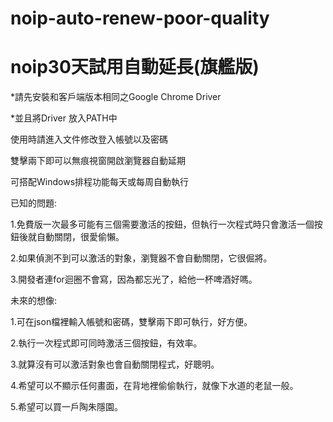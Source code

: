# noip-auto-renew-poor-quality
# noip30天試用自動延長(旗艦版)

*請先安裝和客戶端版本相同之Google Chrome Driver

*並且將Driver 放入PATH中



使用時請進入文件修改登入帳號以及密碼

雙擊兩下即可以無痕視窗開啟瀏覽器自動延期



可搭配Windows排程功能每天或每周自動執行



已知的問題:

1.免費版一次最多可能有三個需要激活的按鈕，但執行一次程式時只會激活一個按鈕後就自動關閉，很愛偷懶。

2.如果偵測不到可以激活的對象，瀏覽器不會自動關閉，它很倔將。

3.開發者連for迴圈不會寫，因為都忘光了，給他一杯啤酒好嗎。



未來的想像:

1.可在json檔裡輸入帳號和密碼，雙擊兩下即可執行，好方便。

2.執行一次程式即可同時激活三個按鈕，有效率。

3.就算沒有可以激活對象也會自動關閉程式，好聰明。

4.希望可以不顯示任何畫面，在背地裡偷偷執行，就像下水道的老鼠一般。

5.希望可以買一戶陶朱隱園。

